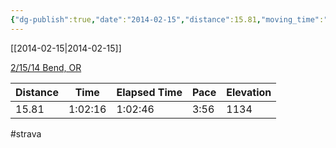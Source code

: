 ```yaml
---
{"dg-publish":true,"date":"2014-02-15","distance":15.81,"moving_time":"1:02:16","elapsed_time":"1:02:46","pace":"3:56","total_elevation_gain":1134,"url":"https://www.strava.com/activities/139723497","permalink":"/01-personal/strava/2014-02-15-2-15-14-bend-or/","dgPassFrontmatter":true}
---
```



[[2014-02-15\|2014-02-15]]

[2/15/14 Bend, OR](https://www.strava.com/activities/139723497)

| Distance | Time    | Elapsed Time | Pace | Elevation |
| -------- | ------- | ------------ | ---- | --------- |
| 15.81    | 1:02:16 | 1:02:46      | 3:56 | 1134      |




#strava
